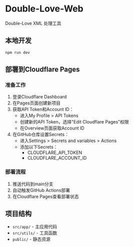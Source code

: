 # Double-Love-Web

Double-Love XML 处理工具

## 本地开发

```bash
npm run dev
```

## 部署到Cloudflare Pages

### 准备工作
1. 登录Cloudflare Dashboard
2. 在Pages页面创建新项目
3. 获取API Token和Account ID：
   - 进入My Profile > API Tokens
   - 创建新的API Token，选择"Edit Cloudflare Pages"权限
   - 在Overview页面获取Account ID
4. 在GitHub仓库设置Secrets：
   - 进入Settings > Secrets and variables > Actions
   - 添加以下Secrets：
     - CLOUDFLARE_API_TOKEN
     - CLOUDFLARE_ACCOUNT_ID

### 部署流程
1. 推送代码到main分支
2. 自动触发GitHub Actions部署
3. 在Cloudflare Pages查看部署状态

## 项目结构

- `src/app/` - 主应用代码
- `src/utils/` - 工具函数
- `public/` - 静态资源
